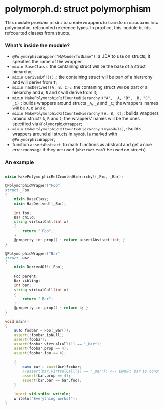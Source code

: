 
# polymorph.d: struct polymorphism

This module provides mixins to create wrappers to transform structures into
polymorphic, refcounted reference types. In practice, this module builds refcounted
classes from structs.

### What's inside the module?

* `@PolymorphicWrapper("MyWonderfulName")`: a UDA to use on structs; it specifies the name of the wrapper;
* `mixin BaseClass;`: the containing struct will be the base of a struct hierarchy;
* `mixin DerivedOf!(T);`: the containing struct will be part of a hierarchy and will derive from `T`;
* `mixin hasDerived!(A, B, C);`: the containing struct will be part of a hierarchy and `A`, `B` and `C` will derive from it;
* `mixin MakePolymorphicRefCountedHierarchy!("A", _A, "B", _B, "C", _C);`: builds wrappers around structs
`_A`, `_B` and `_C`; the wrappers' names will be `A`, `B` and `C`;
* `mixin MakePolymorphicRefCountedHierarchy!(A, B, C);`: builds wrappers around structs `A`, `B` and `C`; the wrappers' names
will be the ones specified via `@PolymorphicWrapper`;
* `mixin MakePolymorphicRefCountedHierarchy!(mymodule);`: builds wrappers around all structs in `mymodule` marked with `@PolymorphicWrapper`;
* function `assertAbstract`, to mark functions as abstract and get a nice error message if they are used (`abstract` can't be used on structs).

### An example

```d

mixin MakePolymorphicRefCountedHierarchy!(_Foo, _Bar);

@PolymorphicWrapper("Foo")
struct _Foo
{
    mixin BaseClass;
    mixin HasDerived!(_Bar);
    
    int foo;
    Bar child;
    string virtualCall(int x)
    {
        return "_Foo";
    }
    @property int prop() { return assertAbstract!int; }
}

@PolymorphicWrapper("Bar")
struct _Bar
{
    mixin DerivedOf!(_Foo);
    
    Foo parent;
    Bar sibling;
    int bar;
    string virtualCall(int x)
    {
        return "_Bar";
    }
    @property int prop() { return 4; }
}

void main()
{
    auto foobar = Foo(_Bar());
    assert(!foobar.isNull);
    assert(foobar);
    assert(foobar.virtualCall(1) == "_Bar");
    assert(foobar.prop == 4);
    assert(foobar.foo == 0);
    
    {
        auto bar = cast(Bar)foobar;
        //assert(bar.virtualCall(1) == "_Bar"); <-- ERROR: bar is const, while virtualCall is not.
        assert(bar.prop == 4);
        assert(bar.bar == bar.foo);
    }
    
    import std.stdio: writeln;
    writeln("Everything works!");
}

```